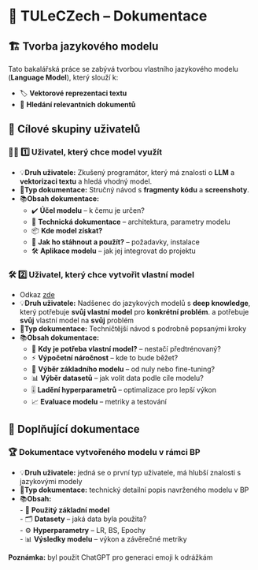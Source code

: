 # 📜 TULeCZech – Dokumentace

## 🏗️ Tvorba jazykového modelu 

Tato bakalářská práce se zabývá tvorbou vlastního jazykového modelu (**Language Model**), který slouží k:  

- 🏷️ **Vektorové reprezentaci textu**  
- 🔎 **Hledání relevantních dokumentů** 


## 🎯 Cílové skupiny uživatelů 

### 🧑‍💻 1️⃣ Uživatel, který chce model **využít**

 - 💡**Druh uživatele:** Zkušený programátor, který má znalosti o **LLM** a **vektorizaci textu** a hledá vhodný model. 
 - 📄**Typ dokumentace:** Stručný návod s **fragmenty kódu** a **screenshoty**.
 - 📚**Obsah dokumentace:**
    - ✔️ **Účel modelu** – k čemu je určen?  
    - 📌 **Technická dokumentace** – architektura, parametry modelu  
    - 📦 **Kde model získat?**  
    - 🔽 **Jak ho stáhnout a použít?** – požadavky, instalace  
    - 🛠️ **Aplikace modelu** – jak jej integrovat do projektu  

### 🛠️ 2️⃣ Uživatel, který chce **vytvořit vlastní model**  
 - Odkaz [zde](./docs/USAGE.md)
 - 💡**Druh uživatele:** Nadšenec do jazykových modelů s **deep knowledge**, který potřebuje **svůj vlastní model** pro **konkrétní problém**.  a potřebuje **svůj** vlastní model na **svůj** problém
 - 📄**Typ dokumentace:** Techničtější návod s podrobně popsanými kroky
 - 📚**Obsah dokumentace:**
    - 🧐 **Kdy je potřeba vlastní model?** – nestačí předtrénovaný?  
    - ⚡ **Výpočetní náročnost** – kde to bude běžet?  
    - 🧠 **Výběr základního modelu** – od nuly nebo fine-tuning?  
    - 📊 **Výběr datasetů** – jak volit data podle cíle modelu?  
    - 🎚️ **Ladění hyperparametrů** – optimalizace pro lepší výkon  
    - 📈 **Evaluace modelu** – metriky a testování  


## 📖 Doplňující dokumentace  

### 🏆 Dokumentace vytvořeného modelu v rámci BP  

 - 💡**Druh uživatele:** jedná se o první typ uživatele, má hlubší znalosti s jazykovými modely
 - 📄**Typ dokumentace:** technický detailní popis navrženého modelu v BP
 - 📚**Obsah:**  
        - 🧩 **Použitý základní model**  
        - 🗂️ **Datasety** – jaká data byla použita?  
        - ⚙️ **Hyperparametry** – LR, BS, Epochy  
        - 📊 **Výsledky modelu** – výkon a závěrečné metriky

**Poznámka:** byl použit ChatGPT pro generaci emoji k odrážkám
